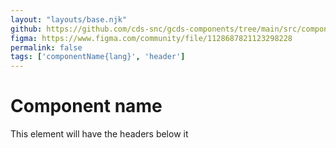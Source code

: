 ```yaml
---
layout: "layouts/base.njk"
github: https://github.com/cds-snc/gcds-components/tree/main/src/components/{componentName}
figma: https://www.figma.com/community/file/1128687821123298228
permalink: false
tags: ['componentName{lang}', 'header']
---
```


# Component name

This element will have the headers below it
